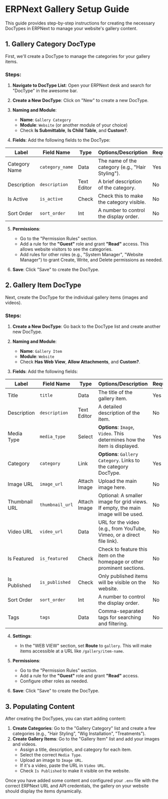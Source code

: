 # ERPNext Gallery Setup Guide

This guide provides step-by-step instructions for creating the necessary DocTypes in ERPNext to manage your website's gallery content.

## 1. Gallery Category DocType

First, we'll create a DocType to manage the categories for your gallery items.

### Steps:

1.  **Navigate to DocType List**: Open your ERPNext desk and search for "DocType" in the awesome bar.
2.  **Create a New DocType**: Click on "New" to create a new DocType.
3.  **Naming and Module**:
    *   **Name**: `Gallery Category`
    *   **Module**: `Website` (or another module of your choice)
    *   Check **Is Submittable**, **Is Child Table**, and **Custom?**.

4.  **Fields**: Add the following fields to the DocType:

| Label           | Field Name      | Type        | Options/Description                               | Required |
| --------------- | --------------- | ----------- | ------------------------------------------------- | -------- |
| Category Name   | `category_name` | Data        | The name of the category (e.g., "Hair Styling").  | Yes      |
| Description     | `description`   | Text Editor | A brief description of the category.              | No       |
| Is Active       | `is_active`     | Check       | Check this to make the category visible.          | No       |
| Sort Order      | `sort_order`    | Int         | A number to control the display order.            | No       |

5.  **Permissions**:
    *   Go to the "Permission Rules" section.
    *   Add a rule for the **"Guest"** role and grant **"Read"** access. This allows website visitors to see the categories.
    *   Add rules for other roles (e.g., "System Manager", "Website Manager") to grant Create, Write, and Delete permissions as needed.

6.  **Save**: Click "Save" to create the DocType.

## 2. Gallery Item DocType

Next, create the DocType for the individual gallery items (images and videos).

### Steps:

1.  **Create a New DocType**: Go back to the DocType list and create another new DocType.
2.  **Naming and Module**:
    *   **Name**: `Gallery Item`
    *   **Module**: `Website`
    *   Check **Has Web View**, **Allow Attachments**, and **Custom?**.

3.  **Fields**: Add the following fields:

| Label           | Field Name        | Type        | Options/Description                                                              | Required |
| --------------- | ----------------- | ----------- | -------------------------------------------------------------------------------- | -------- |
| Title           | `title`           | Data        | The title of the gallery item.                                                   | Yes      |
| Description     | `description`     | Text Editor | A detailed description of the item.                                              | No       |
| Media Type      | `media_type`      | Select      | **Options**: `Image`, `Video`. This determines how the item is displayed.        | Yes      |
| Category        | `category`        | Link        | **Options**: `Gallery Category`. Links to the category DocType.                  | Yes      |
| Image URL       | `image_url`       | Attach Image| Upload the main image here.                                                      | No       |
| Thumbnail URL   | `thumbnail_url`   | Attach Image| Optional: A smaller image for grid views. If empty, the main image will be used. | No       |
| Video URL       | `video_url`       | Data        | URL for the video (e.g., from YouTube, Vimeo, or a direct file link).            | No       |
| Is Featured     | `is_featured`     | Check       | Check to feature this item on the homepage or other prominent sections.          | No       |
| Is Published    | `is_published`    | Check       | Only published items will be visible on the website.                             | No       |
| Sort Order      | `sort_order`      | Int         | A number to control the display order.                                           | No       |
| Tags            | `tags`            | Data        | Comma-separated tags for searching and filtering.                                | No       |

4.  **Settings**:
    *   In the "WEB VIEW" section, set **Route** to `gallery`. This will make items accessible at a URL like `/gallery/item-name`.

5.  **Permissions**:
    *   Go to the "Permission Rules" section.
    *   Add a rule for the **"Guest"** role and grant **"Read"** access.
    *   Configure other roles as needed.

6.  **Save**: Click "Save" to create the DocType.

## 3. Populating Content

After creating the DocTypes, you can start adding content:

1.  **Create Categories**: Go to the "Gallery Category" list and create a few categories (e.g., "Hair Styling", "Wig Installation", "Treatments").
2.  **Create Gallery Items**: Go to the "Gallery Item" list and add your images and videos.
    *   Assign a title, description, and category for each item.
    *   Select the correct `Media Type`.
    *   Upload an image to `Image URL`.
    *   If it's a video, paste the URL in `Video URL`.
    *   Check `Is Published` to make it visible on the website.

Once you have added some content and configured your `.env` file with the correct ERPNext URL and API credentials, the gallery on your website should display the items dynamically.

